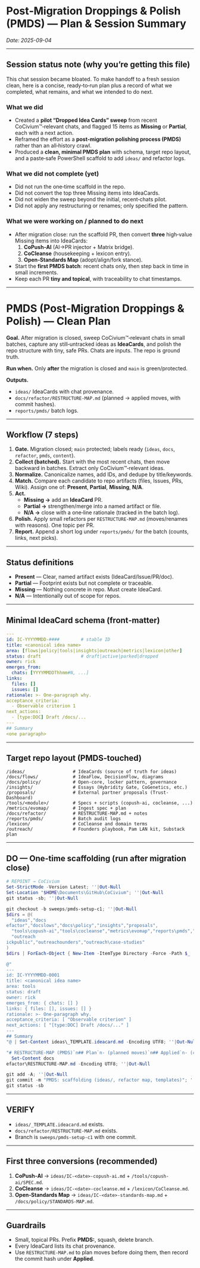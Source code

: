 <!-- status: stub; target: 150+ words -->
# Post‑Migration Droppings & Polish (PMDS) — Plan & Session Summary
*Date: 2025-09-04*

---

## Session status note (why you’re getting this file)
This chat session became bloated.  To make handoff to a fresh session clean, here is a concise, ready‑to‑run plan plus a record of what we completed, what remains, and what we intended to do next.

### What we did
- Created a **pilot “Dropped Idea Cards” sweep** from recent CoCivium™‑relevant chats, and flagged 15 items as **Missing** or **Partial**, each with a next action.  
- Reframed the effort as a **post‑migration polishing process (PMDS)** rather than an all‑history crawl.  
- Produced a **clean, minimal PMDS plan** with schema, target repo layout, and a paste‑safe PowerShell scaffold to add `ideas/` and refactor logs.  

### What we did not complete (yet)
- Did not run the one‑time scaffold in the repo.  
- Did not convert the top three Missing items into IdeaCards.  
- Did not widen the sweep beyond the initial, recent‑chats pilot.  
- Did not apply any restructuring or renames; only specified the pattern.  

### What we were working on / planned to do next
- After migration close: run the scaffold PR, then convert **three** high‑value Missing items into IdeaCards:  
  1) **CoPush‑AI** (AI→PR injector + Matrix bridge).  
  2) **CoCleanse** (housekeeping + lexicon entry).  
  3) **Open‑Standards Map** (adopt/align/fork stance).  
- Start the **first PMDS batch**: recent chats only, then step back in time in small increments.  
- Keep each PR **tiny and topical**, with traceability to chat timestamps.

---

# PMDS (Post‑Migration Droppings & Polish) — Clean Plan

**Goal.** After migration is closed, sweep CoCivium™‑relevant chats in small batches, capture any still‑untracked ideas as **IdeaCards**, and polish the repo structure with tiny, safe PRs.  Chats are inputs.  The repo is ground truth.

**Run when.** Only **after** the migration is closed and `main` is green/protected.

**Outputs.**  
- `ideas/` IdeaCards with chat provenance.  
- `docs/refactor/RESTRUCTURE-MAP.md` (planned → applied moves, with commit hashes).  
- `reports/pmds/` batch logs.

---

## Workflow (7 steps)

1) **Gate.** Migration closed; `main` protected; labels ready (`ideas`, `docs`, `refactor`, `pmds`, `content`).  
2) **Collect (batched).** Start with the most recent chats, then move backward in batches.  Extract only CoCivium™‑relevant ideas.  
3) **Normalize.** Canonicalize names, add IDs, and dedupe by title/keywords.  
4) **Match.** Compare each candidate to repo artifacts (files, Issues, PRs, Wiki).  Assign one of: **Present**, **Partial**, **Missing**, **N/A**.  
5) **Act.**  
   - **Missing →** add an **IdeaCard** PR.  
   - **Partial →** strengthen/merge into a named artifact or file.  
   - **N/A →** close with a one‑line rationale (tracked in the batch log).  
6) **Polish.** Apply small refactors per `RESTRUCTURE-MAP.md` (moves/renames with reasons).  One topic per PR.  
7) **Report.** Append a short log under `reports/pmds/` for the batch (counts, links, next picks).

---

## Status definitions

- **Present** — Clear, named artifact exists (IdeaCard/Issue/PR/doc).  
- **Partial** — Footprint exists but not complete or traceable.  
- **Missing** — Nothing concrete in repo.  Must create IdeaCard.  
- **N/A** — Intentionally out of scope for repos.

---

## Minimal IdeaCard schema (front‑matter)

```yaml
---
id: IC-YYYYMMDD-####        # stable ID
title: <canonical idea name>
area: [flows|policy|tools|insights|outreach|metrics|lexicon|other]
status: draft               # draft|active|parked|dropped
owner: rick
emerges_from:
  chats: [YYYYMMDDThhmm#N, ...]
links:
  files: []
  issues: []
rationale: >- One-paragraph why.
acceptance_criteria:
  - Observable criterion 1
next_actions:
  - [type:DOC] Draft /docs/...
---
## Summary
<one paragraph>
```

---

## Target repo layout (PMDS‑touched)

```
/ideas/                  # IdeaCards (source of truth for ideas)
/docs/flows/             # IdeaFlow, DecisionFlow, diagrams
/docs/policy/            # Open-core, locker pattern, governance
/insights/               # Essays (Hybridity Gate, CoGenetics, etc.)
/proposals/              # External partner proposals (Trust-Dashboard)
/tools/<module>/         # Specs + scripts (copush-ai, cocleanse, ...)
/metrics/evomap/         # Ingest spec + plan
/docs/refactor/          # RESTRUCTURE-MAP.md + notes
/reports/pmds/           # Batch audit logs
/lexicon/                # CoCleanse and domain terms
/outreach/               # Founders playbook, Pam LAN kit, Substack plan
```

---

## DO — One‑time scaffolding (run after migration close)

```powershell
# REPOINT → CoCivium
Set-StrictMode -Version Latest; ''|Out-Null
Set-Location "$HOME\Documents\GitHub\CoCivium"; ''|Out-Null
git status -sb; ''|Out-Null

git checkout -b sweeps/pmds-setup-c1; ''|Out-Null
$dirs = @(
  "ideas","docsefactor","docslows","docs\policy","insights","proposals",
  "tools\copush-ai","tools\cocleanse","metrics\evomap","reports\pmds","lexicon",
  "outreachickpublic","outreachounders","outreach\case-studies"
)
$dirs | ForEach-Object { New-Item -ItemType Directory -Force -Path $_ | Out-Null }; ''|Out-Null

@"
---
id: IC-YYYYMMDD-0001
title: <canonical idea name>
area: tools
status: draft
owner: rick
emerges_from: { chats: [] }
links: { files: [], issues: [] }
rationale: >- One-paragraph why.
acceptance_criteria: [ "Observable criterion" ]
next_actions: [ "[type:DOC] Draft /docs/..." ]
---
## Summary
"@ | Set-Content ideas\_TEMPLATE.ideacard.md -Encoding UTF8; ''|Out-Null

"# RESTRUCTURE-MAP (PMDS)`n## Plan`n- (planned moves)`n## Applied`n- (commit-hash — move — reason)" |
  Set-Content docsefactor\RESTRUCTURE-MAP.md -Encoding UTF8; ''|Out-Null

git add -A; ''|Out-Null
git commit -m "PMDS: scaffolding (ideas/, refactor map, templates)"; ''|Out-Null
git status -sb
```

---

## VERIFY

- `ideas/_TEMPLATE.ideacard.md` exists.  
- `docs/refactor/RESTRUCTURE-MAP.md` exists.  
- Branch is `sweeps/pmds-setup-c1` with one commit.

---

## First three conversions (recommended)

1) **CoPush‑AI** → `ideas/IC-<date>-copush-ai.md` + `/tools/copush-ai/SPEC.md`.  
2) **CoCleanse** → `ideas/IC-<date>-cocleanse.md` + `/lexicon/CoCleanse.md`.  
3) **Open‑Standards Map** → `ideas/IC-<date>-standards-map.md` + `/docs/policy/STANDARDS-MAP.md`.

---

## Guardrails

- Small, topical PRs.  Prefix **PMDS:**, squash, delete branch.  
- Every IdeaCard lists its chat provenance.  
- Use `RESTRUCTURE-MAP.md` to plan moves before doing them, then record the commit hash under **Applied**.
